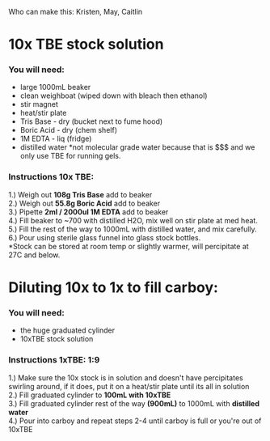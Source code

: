 Who can make this: Kristen, May, Caitlin

# 10x TBE stock solution
### You will need:
- large 1000mL beaker  
- clean weighboat (wiped down with bleach then ethanol)
- stir magnet
- heat/stir plate
- Tris Base - dry (bucket next to fume hood)  
- Boric Acid - dry (chem shelf)  
- 1M EDTA - liq (fridge)
- distilled water *not molecular grade water because that is $$$ and we only use TBE for running gels.
  
### Instructions 10x TBE:
1.) Weigh out **108g Tris Base** add to beaker  
2.) Weigh out **55.8g Boric Acid** add to beaker  
3.) Pipette **2ml / 2000ul 1M EDTA** add to beaker   
4.) Fill beaker to ~700 with distilled H2O, mix well on stir plate at med heat.  
5.) Fill the rest of the way to 1000mL with distilled water, and mix carefully.  
6.) Pour using sterile glass funnel into glass stock bottles.  
*Stock can be stored at room temp or slightly warmer, will percipitate at 27C and below.

# Diluting 10x to 1x to fill carboy:
### You will need:
- the huge graduated cylinder
- 10xTBE stock solution

### Instructions 1xTBE: 1:9 
1.) Make sure the 10x stock is in solution and doesn't have percipitates swirling around, if it does, put it on a heat/stir plate until its all in solution  
2.) Fill graduated cylinder to **100mL with 10xTBE**  
3.) Fill graduated cylinder rest of the way **(900mL)** to 1000mL with **distilled water**   
4.) Pour into carboy and repeat steps 2-4 until carboy is full or you're out of 10xTBE  

